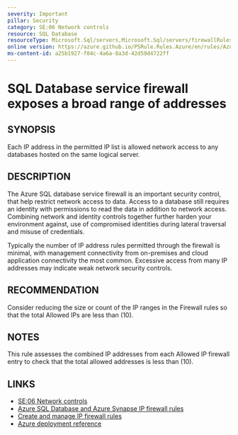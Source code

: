 ```yaml
---
severity: Important
pillar: Security
category: SE:06 Network controls
resource: SQL Database
resourceType: Microsoft.Sql/servers,Microsoft.Sql/servers/firewallRules
online version: https://azure.github.io/PSRule.Rules.Azure/en/rules/Azure.SQL.FirewallIPRange/
ms-content-id: a25b1927-f04c-4a6a-8a3d-42d59d4722ff
---
```


# SQL Database service firewall exposes a broad range of addresses

## SYNOPSIS

Each IP address in the permitted IP list is allowed network access to any databases hosted on the same logical server.

## DESCRIPTION

The Azure SQL database service firewall is an important security control, that help restrict network access to data.
Access to a database still requires an identity with permissions to read the data in addition to network access.
Combining network and identity controls together further harden your environment against,
use of compromised identities during lateral traversal and misuse of credentials.

Typically the number of IP address rules permitted through the firewall is minimal,
with management connectivity from on-premises and cloud application connectivity the most common.
Excessive access from many IP addresses may indicate weak network security controls.

## RECOMMENDATION

Consider reducing the size or count of the IP ranges in the Firewall rules so that the total Allowed IPs are less than (10).

## NOTES

This rule assesses the combined IP addresses from each Allowed IP firewall entry to check that the total allowed addresses is less than (10).

## LINKS

- [SE:06 Network controls](https://learn.microsoft.com/azure/well-architected/security/networking)
- [Azure SQL Database and Azure Synapse IP firewall rules](https://learn.microsoft.com/azure/azure-sql/database/firewall-configure?view=azuresql)
- [Create and manage IP firewall rules](https://learn.microsoft.com/azure/azure-sql/database/firewall-configure?view=azuresql#create-and-manage-ip-firewall-rules)
- [Azure deployment reference](https://learn.microsoft.com/azure/templates/microsoft.sql/servers/firewallrules)
